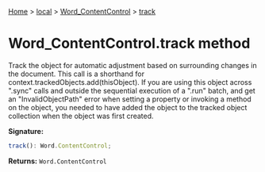 [Home](./index) &gt; [local](local.md) &gt; [Word\_ContentControl](local.word_contentcontrol.md) &gt; [track](local.word_contentcontrol.track.md)

# Word\_ContentControl.track method

Track the object for automatic adjustment based on surrounding changes in the document. This call is a shorthand for context.trackedObjects.add(thisObject). If you are using this object across ".sync" calls and outside the sequential execution of a ".run" batch, and get an "InvalidObjectPath" error when setting a property or invoking a method on the object, you needed to have added the object to the tracked object collection when the object was first created.

**Signature:**
```javascript
track(): Word.ContentControl;
```
**Returns:** `Word.ContentControl`

